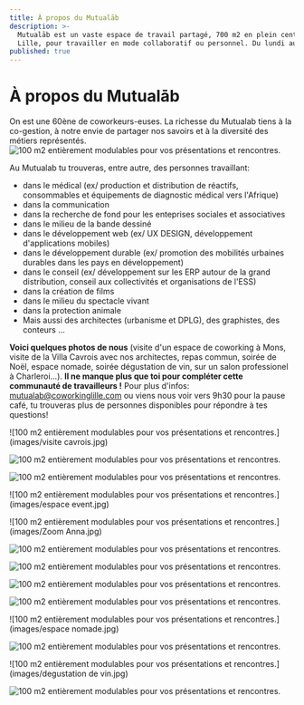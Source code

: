 ```yaml
---
title: À propos du Mutualāb
description: >-
  Mutualāb est un vaste espace de travail partagé, 700 m2 en plein centre de
  Lille, pour travailler en mode collaboratif ou personnel. Du lundi au vendredi de 9h à 19h.
published: true
---
```

# À propos du Mutualāb 
On est une 60ène de coworkeurs-euses. La richesse du Mutualab tiens à la co-gestion, à notre envie de partager nos savoirs et à la diversité des métiers représentés. 
![100 m2 entièrement modulables pour vos présentations et rencontres.](images/photoscwkrs-mutualab.jpg) 

Au Mutualab tu trouveras, entre autre, des personnes travaillant: 
- dans le médical (ex/ production et distribution de réactifs, consommables et équipements de diagnostic médical vers l'Afrique)
- dans la communication
- dans la recherche de fond pour les enteprises sociales et associatives
- dans le milieu de la bande dessiné
- dans le développement web (ex/ UX DESIGN, développement d'applications mobiles)
- dans le développement durable (ex/ promotion des mobilités urbaines durables dans les pays en développement) 
- dans le conseil (ex/ développement sur les ERP autour de la grand distribution, conseil aux collectivités et organisations de l'ESS)
- dans la création de films 
- dans le milieu du spectacle vivant
- dans la protection animale 
- Mais aussi des architectes (urbanisme et DPLG), des graphistes, des conteurs ...

<script src="//platform.linkedin.com/in.js" type="text/javascript"> lang: fr_FR</script>
<script type="IN/FollowCompany" data-id="1543373"></script>

**Voici quelques photos de nous** (visite d'un espace de coworking à Mons, visite de la Villa Cavrois avec nos architectes, repas commun, soirée de Noël, espace nomade, soirée dégustation de vin, sur un salon professionel à Charleroi...). 
**Il ne manque plus que toi pour compléter cette communauté de travailleurs !** Pour plus d'infos: mutualab@coworkinglille.com ou viens nous voir vers 9h30 pour la pause café, tu trouveras plus de personnes disponibles pour répondre à tes questions! 

![100 m2 entièrement modulables pour vos présentations et rencontres.](images/visite cavrois.jpg) 

![100 m2 entièrement modulables pour vos présentations et rencontres.](images/15591698_1295089160552861_858348851_n.jpg) 

![100 m2 entièrement modulables pour vos présentations et rencontres.](images/cobouffe.jpg) 

![100 m2 entièrement modulables pour vos présentations et rencontres.](images/espace event.jpg) 

![100 m2 entièrement modulables pour vos présentations et rencontres.](images/Zoom Anna.jpg) 

![100 m2 entièrement modulables pour vos présentations et rencontres.](images/coresto.jpg) 

![100 m2 entièrement modulables pour vos présentations et rencontres.](images/espaceévent.jpg) 

![100 m2 entièrement modulables pour vos présentations et rencontres.](images/ontheroard1.jpg) 

![100 m2 entièrement modulables pour vos présentations et rencontres.](images/20161214_205729.jpg) 

![100 m2 entièrement modulables pour vos présentations et rencontres.](images/espace nomade.jpg)

![100 m2 entièrement modulables pour vos présentations et rencontres.](images/espacenomade1.jpg)

![100 m2 entièrement modulables pour vos présentations et rencontres.](images/degustation de vin.jpg)

![100 m2 entièrement modulables pour vos présentations et rencontres.](images/coffee1.jpg)

